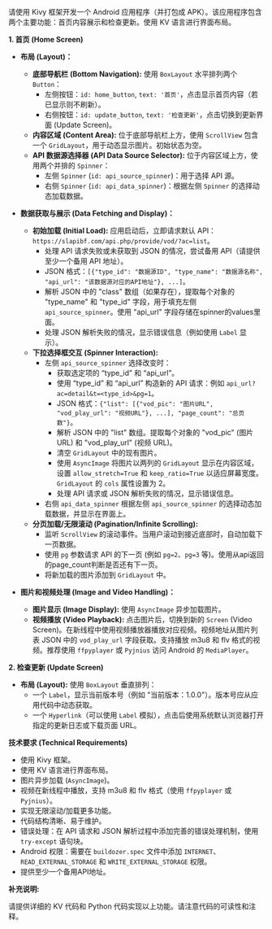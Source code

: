 请使用 Kivy 框架开发一个 Android 应用程序（并打包成 APK）。该应用程序包含两个主要功能：首页内容展示和检查更新。使用 KV 语言进行界面布局。

**1. 首页 (Home Screen)**

*   **布局 (Layout)：**
    *   **底部导航栏 (Bottom Navigation):** 使用 `BoxLayout` 水平排列两个 `Button`：
        *   左侧按钮：`id: home_button`, `text: '首页'`，点击显示首页内容（若已显示则不刷新）。
        *   右侧按钮：`id: update_button`, `text: '检查更新'`，点击切换到更新界面 (Update Screen)。
    *   **内容区域 (Content Area):** 位于底部导航栏上方，使用 `ScrollView` 包含一个 `GridLayout`，用于动态显示图片。初始状态为空。
    *   **API 数据源选择器 (API Data Source Selector):** 位于内容区域上方，使用两个并排的 `Spinner`：
        *   左侧 `Spinner` (`id: api_source_spinner`)：用于选择 API 源。
        *   右侧 `Spinner` (`id: api_data_spinner`)：根据左侧 `Spinner` 的选择动态加载数据。

*   **数据获取与展示 (Data Fetching and Display)：**
    *   **初始加载 (Initial Load):** 应用启动后，立即请求默认 API：`https://slapibf.com/api.php/provide/vod/?ac=list`。
        *   处理 API 请求失败或未获取到 JSON 的情况，尝试备用 API（请提供至少一个备用 API 地址）。
        *   JSON 格式：`[{"type_id": "数据源ID", "type_name": "数据源名称", "api_url": "该数据源对应的API地址"}, ...]`。
        *   解析 JSON 中的 "class" 数组（如果存在），提取每个对象的 "type_name" 和 "type_id" 字段，用于填充左侧 `api_source_spinner`。使用 "api_url" 字段存储在spinner的values里面。
        *   处理 JSON 解析失败的情况，显示错误信息（例如使用 `Label` 显示）。
    *   **下拉选择框交互 (Spinner Interaction):**
        *   左侧 `api_source_spinner` 选择改变时：
            *   获取选定项的 “type_id” 和 “api_url”。
            *   使用 “type_id” 和 “api_url” 构造新的 API 请求：例如 `api_url?ac=detail&t=<type_id>&pg=1`。
            *   JSON 格式：`{"list": [{"vod_pic": "图片URL", "vod_play_url": "视频URL"}, ...], "page_count": "总页数"}`。
            *   解析 JSON 中的 "list" 数组。提取每个对象的 "vod_pic" (图片 URL) 和 "vod_play_url" (视频 URL)。
            *   清空 `GridLayout` 中的现有图片。
            *   使用 `AsyncImage` 将图片以两列的 `GridLayout` 显示在内容区域，设置 `allow_stretch=True` 和 `keep_ratio=True` 以适应屏幕宽度。`GridLayout` 的 `cols` 属性设置为 2。
            *   处理 API 请求或 JSON 解析失败的情况，显示错误信息。
        *   右侧 `api_data_spinner` 根据左侧 `api_source_spinner` 的选择动态加载数据，并显示在界面上。
    *   **分页加载/无限滚动 (Pagination/Infinite Scrolling):**
        *   监听 `ScrollView` 的滚动事件。当用户滚动到接近底部时，自动加载下一页数据。
        *   使用 `pg` 参数请求 API 的下一页 (例如 `pg=2`、`pg=3` 等)。使用从api返回的page_count判断是否还有下一页。
        *   将新加载的图片添加到 `GridLayout` 中。

*   **图片和视频处理 (Image and Video Handling)：**
    *   **图片显示 (Image Display):** 使用 `AsyncImage` 异步加载图片。
    *   **视频播放 (Video Playback):** 点击图片后，切换到新的 `Screen` (Video Screen)。在新线程中使用视频播放器播放对应视频。视频地址从图片列表 JSON 中的 `vod_play_url` 字段获取。支持播放 m3u8 和 flv 格式的视频。推荐使用 `ffpyplayer` 或 `Pyjnius` 访问 Android 的 `MediaPlayer`。

**2. 检查更新 (Update Screen)**

*   **布局 (Layout):** 使用 `BoxLayout` 垂直排列：
    *   一个 `Label`，显示当前版本号（例如 "当前版本：1.0.0"）。版本号应从应用代码中动态获取。
    *   一个 `Hyperlink`（可以使用 `Label` 模拟），点击后使用系统默认浏览器打开指定的更新日志或下载页面 URL。

**技术要求 (Technical Requirements)**

*   使用 Kivy 框架。
*   使用 KV 语言进行界面布局。
*   图片异步加载 (`AsyncImage`)。
*   视频在新线程中播放，支持 m3u8 和 flv 格式（使用 `ffpyplayer` 或 `Pyjnius`）。
*   实现无限滚动/加载更多功能。
*   代码结构清晰、易于维护。
*   错误处理：在 API 请求和 JSON 解析过程中添加完善的错误处理机制，使用 `try-except` 语句块。
*   Android 权限：需要在 `buildozer.spec` 文件中添加 `INTERNET`、`READ_EXTERNAL_STORAGE` 和 `WRITE_EXTERNAL_STORAGE` 权限。
*   提供至少一个备用API地址。

**补充说明:**

请提供详细的 KV 代码和 Python 代码实现以上功能。请注意代码的可读性和注释。
